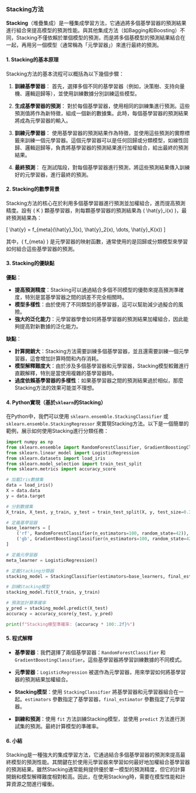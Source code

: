 ### Stacking方法

**Stacking**（堆疊集成）是一種集成學習方法，它通過將多個基學習器的預測結果進行組合來提高模型的預測性能。與其他集成方法（如Bagging和Boosting）不同，Stacking不僅依賴於單個模型的預測，而是將多個基模型的預測結果結合在一起，再用另一個模型（通常稱為「元學習器」）來進行最終的預測。

#### 1. Stacking的基本原理

Stacking方法的基本流程可以概括為以下幾個步驟：

1. **訓練基學習器**：
   首先，選擇多個不同的基學習器（例如，決策樹、支持向量機、邏輯迴歸等），並使用訓練數據分別訓練這些模型。

2. **生成基學習器的預測**：
   對於每個基學習器，使用相同的訓練集進行預測。這些預測值將作為新特徵，組成一個新的數據集。此時，每個基學習器的預測結果將成為元學習器的輸入。

3. **訓練元學習器**：
   使用基學習器的預測結果作為特徵，並使用這些預測的實際標籤來訓練一個元學習器。這個元學習器可以是任何回歸或分類模型，如線性回歸、邏輯迴歸等，負責將基學習器的預測結果進行加權組合，給出最終的預測結果。

4. **最終預測**：
   在測試階段，對每個基學習器進行預測，將這些預測結果傳入訓練好的元學習器，進行最終的預測。

#### 2. Stacking的數學背景

Stacking方法的核心在於利用多個基學習器進行預測並加權組合，進而提高預測精度。設有 \( K \) 顆基學習器，則每顆基學習器的預測結果為 \( \hat{y}_i(x) \)，最終預測結果為：

\[
\hat{y} = f_{meta}(\hat{y}_1(x), \hat{y}_2(x), \dots, \hat{y}_K(x))
\]

其中，\( f_{meta} \) 是元學習器的映射函數，通常使用的是回歸或分類模型來學習如何組合這些基學習器的預測。

#### 3. Stacking的優缺點

**優點**：
- **提高預測精度**：Stacking可以通過結合多個不同模型的優勢來提高預測準確度，特別是當基學習器之間的誤差不完全相關時。
- **模型多樣性**：由於使用了不同類型的基學習器，這可以幫助減少過擬合的風險。
- **強大的泛化能力**：元學習器學會如何將基學習器的預測結果加權組合，因此能夠提高對新數據的泛化能力。

**缺點**：
- **計算開銷大**：Stacking方法需要訓練多個基學習器，並且還需要訓練一個元學習器，這會增加計算時間和內存消耗。
- **模型解釋難度大**：由於涉及多個基學習器和元學習器，Stacking模型較難進行直觀解釋，特別是當使用複雜的基學習器時。
- **過度依賴基學習器的多樣性**：如果基學習器之間的預測結果過於相似，那麼Stacking方法的效果可能並不理想。

#### 4. Python實現（基於`sklearn`的Stacking）

在Python中，我們可以使用 `sklearn.ensemble.StackingClassifier` 或 `sklearn.ensemble.StackingRegressor` 來實現Stacking方法。以下是一個簡單的範例，展示如何使用Stacking進行分類任務：

```python
import numpy as np
from sklearn.ensemble import RandomForestClassifier, GradientBoostingClassifier, StackingClassifier
from sklearn.linear_model import LogisticRegression
from sklearn.datasets import load_iris
from sklearn.model_selection import train_test_split
from sklearn.metrics import accuracy_score

# 加載Iris數據集
data = load_iris()
X = data.data
y = data.target

# 分割數據集
X_train, X_test, y_train, y_test = train_test_split(X, y, test_size=0.3, random_state=42)

# 定義基學習器
base_learners = [
    ('rf', RandomForestClassifier(n_estimators=100, random_state=42)),
    ('gb', GradientBoostingClassifier(n_estimators=100, random_state=42))
]

# 定義元學習器
meta_learner = LogisticRegression()

# 定義Stacking分類器
stacking_model = StackingClassifier(estimators=base_learners, final_estimator=meta_learner)

# 訓練Stacking模型
stacking_model.fit(X_train, y_train)

# 預測並計算準確率
y_pred = stacking_model.predict(X_test)
accuracy = accuracy_score(y_test, y_pred)

print(f"Stacking模型準確率: {accuracy * 100:.2f}%")
```

#### 5. 程式解釋

- **基學習器**：我們選擇了兩個基學習器：`RandomForestClassifier` 和 `GradientBoostingClassifier`。這些基學習器將學習訓練數據的不同模式。
  
- **元學習器**：`LogisticRegression` 被選作為元學習器，用來學習如何將基學習器的預測結果加權組合。

- **Stacking模型**：使用 `StackingClassifier` 將基學習器和元學習器組合在一起。`estimators` 參數指定了基學習器，`final_estimator` 參數指定了元學習器。

- **訓練和預測**：使用 `fit` 方法訓練Stacking模型，並使用 `predict` 方法進行測試集的預測。最終計算模型的準確率。

#### 6. 小結

Stacking是一種強大的集成學習方法，它通過結合多個基學習器的預測來提高最終模型的預測性能。其關鍵在於使用元學習器來學習如何最好地加權組合基學習器的預測結果。雖然Stacking通常能夠提供優於單一模型的預測精度，但它的計算開銷和模型解釋難度相對較高。因此，在使用Stacking時，需要在模型性能和計算資源之間進行權衡。